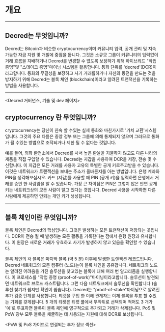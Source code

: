 # 개요

---

## <i class="fa icon-decred_symbol"></i> Decred는 무엇입니까?
Decred는 Bitcoin과 비슷한 cryptocurrency이며 커뮤니티 입력, 공개 관리 및 지속 가능한 자금 지원 및 개발에 중점을 둡니다. 그것은 소규모 그룹이 커뮤니티의 입력없이 거래 흐름을 지배하거나 Decred를 변경할 수 없도록 보장하기 위해 하이브리드 "작업 증명"및 "스테이크 증명"마이닝 시스템을 활용합니다. 통화 단위를 'decred'(DCR)이라고합니다. 통화의 무결성을 보장하고 사기 거래를하거나 자신의 동전을 만드는 것을 방지하기 위해 Decred는 블록 체인 (blockchain)이라고 알려진 트랜잭션을 기록하는 방법을 사용합니다.

---

<Decred 거버넌스, 기술 및 dev 페이지>

## <i class="fa icon-cryptocurrency fa-lg"></i> cryptocurrency 란 무엇입니까?
cryptocurrency는 당신이 친숙 할 수있는 실제 통화와 마찬가지로 '가치 교환'시스템입니다. 그것의 주요 다름은 중앙 정부 또는 그룹에 의해 통제되지 않으며 그러므로 통화가 될 수있는 방법으로 조작되거나 제한 될 수 없다는 것입니다.

예를 들어, 외화 환전소에서 Decred를 사서 높은 환율을 지불하지 않고도 다른 나라의 제품을 직접 구입할 수 있습니다.
Decred는 지갑을 사용하여 DCR을 저장, 전송 및 수신합니다. 이 지갑은 모든 거래를 사용자 고유의 특별한 공개 키로주고받을 수 있습니다. 이것은 네트워크가 트랜잭션을 보내는 주소가 올바른지를 아는 방법입니다. 은행 계좌와 PIN을 생각해보십시오. 카드 (지갑)를 사용할 때 PIN (공개 키)을 입력하면 은행에서 거래를 승인 한 사람임을 알 수 있습니다. 가장 큰 차이점은 PIN은 그렇지 않은 반면 공개 키는 네트워크상의 모든 사람이 알고 있다는 것입니다. Decred 사용을 시작하면 다른 사람에게 제공하면 안되는 개인 키가 생성됩니다.

---

## <i class="fa icon-block fa-lg"></i> 블록 체인이란 무엇입니까?
블록 체인은 Decred의 핵심입니다. 그것은 발생하는 모든 트랜잭션이 저장되는 곳입니다. DCR이 전송 될 때 발생하는 모든 활동을 기록한다는 점에서 은행 원장과 유사합니다. 이 원장은 새로운 거래가 유효하고 사기가 발생하지 않고 있음을 확인할 수 있습니다.

블록 체인의 각 블록은 마지막 블록 (약 5 분) 이후에 발생한 트랜잭션 레코드입니다. Decred 네트워크의 모든 컴퓨터 (노드)는이 블록 체인을 공유합니다. 네트워크의 노드는 알려진 어려움을 가진 솔루션을 찾고있는 블록에 대해 여러 번 알고리즘을 실행합니다. 이 프로세스를 "작업 증명 (proof-of-work)"마이닝이라고합니다. 솔루션이 발견되면 네트워크로 브로드 캐스트됩니다. 그런 다음 네트워크에서 솔루션을 확인합니다 (솔루션 찾기가 쉽지만 확인이 쉽습니다). Decred는 "proof-of-stake"마이닝으로 알려진 추가 검증 단계를 사용합니다. 티켓을 구입 한 이해 관계자는 이제 블록을 투표 할 수있는 기회를 갖게됩니다. 5 개의 티켓은 티켓 풀에서 무작위로 선택되며 적어도 3 개가 '예'로 투표하면 블록이 블록 체인에 영구적으로 추가되고 거래가 삭제됩니다. PoS 및 PoW 광부 모두 블록을 채굴하는 데 사용되는 자원에 대해 DCR로 보상됩니다.

<PoW 및 PoS 가이드로 연결되는 추가 정보 섹션>
